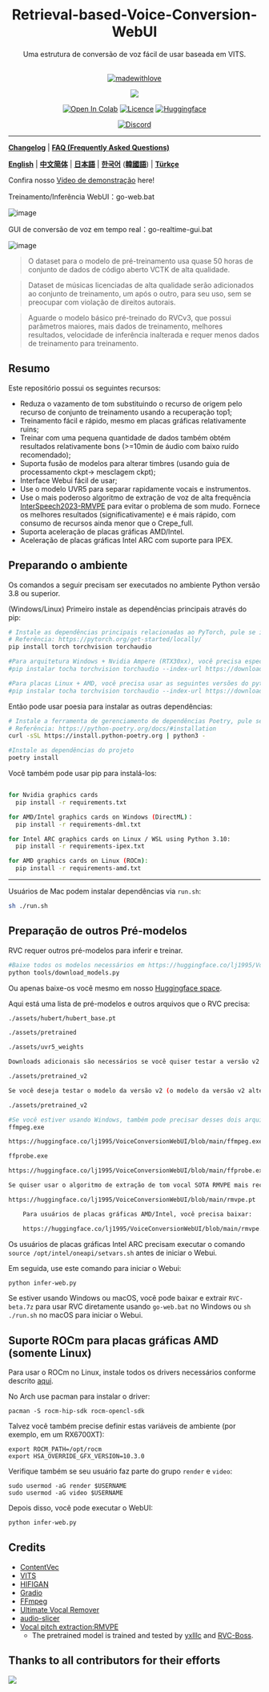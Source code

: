<div align="center">

<h1>Retrieval-based-Voice-Conversion-WebUI</h1>
Uma estrutura de conversão de voz fácil de usar baseada em VITS.<br><br>

[![madewithlove](https://img.shields.io/badge/made_with-%E2%9D%A4-red?style=for-the-badge&labelColor=orange
)](https://github.com/RVC-Project/Retrieval-based-Voice-Conversion-WebUI)

<img src="https://counter.seku.su/cmoe?name=rvc&theme=r34" /><br>
  
[![Open In Colab](https://img.shields.io/badge/Colab-F9AB00?style=for-the-badge&logo=googlecolab&color=525252)](https://colab.research.google.com/github/RVC-Project/Retrieval-based-Voice-Conversion-WebUI/blob/main/Retrieval_based_Voice_Conversion_WebUI.ipynb)
[![Licence](https://img.shields.io/github/license/RVC-Project/Retrieval-based-Voice-Conversion-WebUI?style=for-the-badge)](https://github.com/RVC-Project/Retrieval-based-Voice-Conversion-WebUI/blob/main/LICENSE)
[![Huggingface](https://img.shields.io/badge/🤗%20-Spaces-yellow.svg?style=for-the-badge)](https://huggingface.co/lj1995/VoiceConversionWebUI/tree/main/)

[![Discord](https://img.shields.io/badge/RVC%20Developers-Discord-7289DA?style=for-the-badge&logo=discord&logoColor=white)](https://discord.gg/HcsmBBGyVk)

</div>

------
[**Changelog**](https://github.com/RVC-Project/Retrieval-based-Voice-Conversion-WebUI/blob/main/docs/Changelog_EN.md) | [**FAQ (Frequently Asked Questions)**](https://github.com/RVC-Project/Retrieval-based-Voice-Conversion-WebUI/wiki/FAQ-(Frequently-Asked-Questions)) 

[**English**](../en/README.en.md) | [**中文简体**](../../README.md) | [**日本語**](../jp/README.ja.md) | [**한국어**](../kr/README.ko.md) ([**韓國語**](../kr/README.ko.han.md)) | [**Türkçe**](../tr/README.tr.md)


Confira nosso [Vídeo de demonstração](https://www.bilibili.com/video/BV1pm4y1z7Gm/) here!

Treinamento/Inferência WebUI：go-web.bat

![image](https://github.com/RVC-Project/Retrieval-based-Voice-Conversion-WebUI/assets/129054828/00387c1c-51b1-4010-947d-3f3ecac95b87)

GUI de conversão de voz em tempo real：go-realtime-gui.bat

![image](https://github.com/RVC-Project/Retrieval-based-Voice-Conversion-WebUI/assets/129054828/143246a9-8b42-4dd1-a197-430ede4d15d7)

> O dataset para o modelo de pré-treinamento usa quase 50 horas de conjunto de dados de código aberto VCTK de alta qualidade.

> Dataset de músicas licenciadas de alta qualidade serão adicionados ao conjunto de treinamento, um após o outro, para seu uso, sem se preocupar com violação de direitos autorais.

> Aguarde o modelo básico pré-treinado do RVCv3, que possui parâmetros maiores, mais dados de treinamento, melhores resultados, velocidade de inferência inalterada e requer menos dados de treinamento para treinamento.

## Resumo
Este repositório possui os seguintes recursos:
+ Reduza o vazamento de tom substituindo o recurso de origem pelo recurso de conjunto de treinamento usando a recuperação top1;
+ Treinamento fácil e rápido, mesmo em placas gráficas relativamente ruins;
+ Treinar com uma pequena quantidade de dados também obtém resultados relativamente bons (>=10min de áudio com baixo ruído recomendado);
+ Suporta fusão de modelos para alterar timbres (usando guia de processamento ckpt-> mesclagem ckpt);
+ Interface Webui fácil de usar;
+ Use o modelo UVR5 para separar rapidamente vocais e instrumentos.
+ Use o mais poderoso algoritmo de extração de voz de alta frequência [InterSpeech2023-RMVPE](#Credits) para evitar o problema de som mudo. Fornece os melhores resultados (significativamente) e é mais rápido, com consumo de recursos ainda menor que o Crepe_full.
+ Suporta aceleração de placas gráficas AMD/Intel.
+ Aceleração de placas gráficas Intel ARC com suporte para IPEX.

## Preparando o ambiente
Os comandos a seguir precisam ser executados no ambiente Python versão 3.8 ou superior.

(Windows/Linux)
Primeiro instale as dependências principais através do pip:
```bash
# Instale as dependências principais relacionadas ao PyTorch, pule se instaladas
# Referência: https://pytorch.org/get-started/locally/
pip install torch torchvision torchaudio

#Para arquitetura Windows + Nvidia Ampere (RTX30xx), você precisa especificar a versão cuda correspondente ao pytorch de acordo com a experiência de https://github.com/RVC-Project/Retrieval-based-Voice-Conversion-WebUI/issues/ 21
#pip instalar tocha torchvision torchaudio --index-url https://download.pytorch.org/whl/cu117

#Para placas Linux + AMD, você precisa usar as seguintes versões do pytorch:
#pip instalar tocha torchvision torchaudio --index-url https://download.pytorch.org/whl/rocm5.4.2
```

Então pode usar poesia para instalar as outras dependências:
```bash
# Instale a ferramenta de gerenciamento de dependências Poetry, pule se instalada
# Referência: https://python-poetry.org/docs/#installation
curl -sSL https://install.python-poetry.org | python3 -

#Instale as dependências do projeto
poetry install
```

Você também pode usar pip para instalá-los:
```bash

for Nvidia graphics cards
  pip install -r requirements.txt

for AMD/Intel graphics cards on Windows (DirectML)：
  pip install -r requirements-dml.txt

for Intel ARC graphics cards on Linux / WSL using Python 3.10: 
  pip install -r requirements-ipex.txt

for AMD graphics cards on Linux (ROCm):
  pip install -r requirements-amd.txt
```

------
Usuários de Mac podem instalar dependências via `run.sh`:
```bash
sh ./run.sh
```

## Preparação de outros Pré-modelos
RVC requer outros pré-modelos para inferir e treinar.

```bash
#Baixe todos os modelos necessários em https://huggingface.co/lj1995/VoiceConversionWebUI/tree/main/
python tools/download_models.py
```

Ou apenas baixe-os você mesmo em nosso [Huggingface space](https://huggingface.co/lj1995/VoiceConversionWebUI/tree/main/).

Aqui está uma lista de pré-modelos e outros arquivos que o RVC precisa:
```bash
./assets/hubert/hubert_base.pt

./assets/pretrained 

./assets/uvr5_weights

Downloads adicionais são necessários se você quiser testar a versão v2 do modelo.

./assets/pretrained_v2

Se você deseja testar o modelo da versão v2 (o modelo da versão v2 alterou a entrada do recurso dimensional 256 do Hubert + final_proj de 9 camadas para o recurso dimensional 768 do Hubert de 12 camadas e adicionou 3 discriminadores de período), você precisará baixar recursos adicionais

./assets/pretrained_v2

#Se você estiver usando Windows, também pode precisar desses dois arquivos, pule se FFmpeg e FFprobe estiverem instalados
ffmpeg.exe

https://huggingface.co/lj1995/VoiceConversionWebUI/blob/main/ffmpeg.exe

ffprobe.exe

https://huggingface.co/lj1995/VoiceConversionWebUI/blob/main/ffprobe.exe

Se quiser usar o algoritmo de extração de tom vocal SOTA RMVPE mais recente, você precisa baixar os pesos RMVPE e colocá-los no diretório raiz RVC

https://huggingface.co/lj1995/VoiceConversionWebUI/blob/main/rmvpe.pt

    Para usuários de placas gráficas AMD/Intel, você precisa baixar:

    https://huggingface.co/lj1995/VoiceConversionWebUI/blob/main/rmvpe.onnx

```

Os usuários de placas gráficas Intel ARC precisam executar o comando `source /opt/intel/oneapi/setvars.sh` antes de iniciar o Webui.

Em seguida, use este comando para iniciar o Webui:
```bash
python infer-web.py
```

Se estiver usando Windows ou macOS, você pode baixar e extrair `RVC-beta.7z` para usar RVC diretamente usando `go-web.bat` no Windows ou `sh ./run.sh` no macOS para iniciar o Webui.

## Suporte ROCm para placas gráficas AMD (somente Linux)
Para usar o ROCm no Linux, instale todos os drivers necessários conforme descrito [aqui](https://rocm.docs.amd.com/en/latest/deploy/linux/os-native/install.html).

No Arch use pacman para instalar o driver:
````
pacman -S rocm-hip-sdk rocm-opencl-sdk
````

Talvez você também precise definir estas variáveis de ambiente (por exemplo, em um RX6700XT):
````
export ROCM_PATH=/opt/rocm
export HSA_OVERRIDE_GFX_VERSION=10.3.0
````
Verifique também se seu usuário faz parte do grupo `render` e `video`:
````
sudo usermod -aG render $USERNAME
sudo usermod -aG video $USERNAME
````
Depois disso, você pode executar o WebUI:
```bash
python infer-web.py
```

## Credits
+ [ContentVec](https://github.com/auspicious3000/contentvec/)
+ [VITS](https://github.com/jaywalnut310/vits)
+ [HIFIGAN](https://github.com/jik876/hifi-gan)
+ [Gradio](https://github.com/gradio-app/gradio)
+ [FFmpeg](https://github.com/FFmpeg/FFmpeg)
+ [Ultimate Vocal Remover](https://github.com/Anjok07/ultimatevocalremovergui)
+ [audio-slicer](https://github.com/openvpi/audio-slicer)
+ [Vocal pitch extraction:RMVPE](https://github.com/Dream-High/RMVPE)
  + The pretrained model is trained and tested by [yxlllc](https://github.com/yxlllc/RMVPE) and [RVC-Boss](https://github.com/RVC-Boss).
  
## Thanks to all contributors for their efforts
<a href="https://github.com/RVC-Project/Retrieval-based-Voice-Conversion-WebUI/graphs/contributors" target="_blank">
  <img src="https://contrib.rocks/image?repo=RVC-Project/Retrieval-based-Voice-Conversion-WebUI" />
</a>

